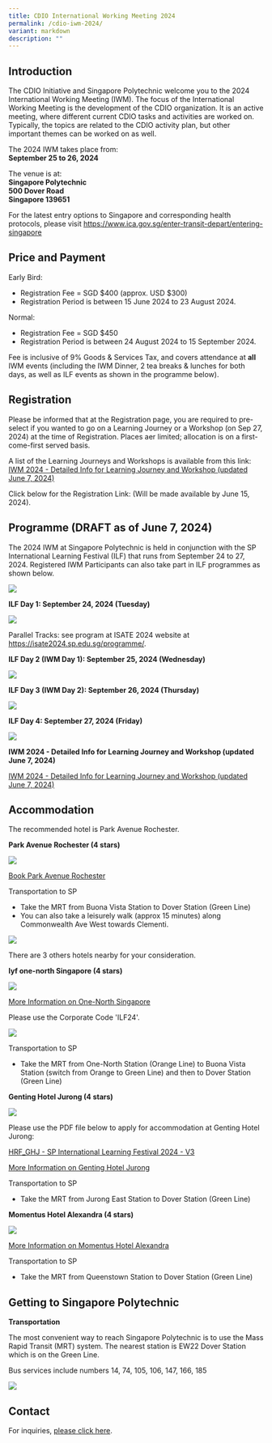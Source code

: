 ```yaml
---
title: CDIO International Working Meeting 2024
permalink: /cdio-iwm-2024/
variant: markdown
description: ""
---
```

## Introduction

The CDIO Initiative and Singapore Polytechnic welcome you to the 2024 International Working Meeting (IWM). The focus of the International Working Meeting is the development of the CDIO organization. It is an active meeting, where different current CDIO tasks and activities are worked on. Typically, the topics are related to the CDIO activity plan, but other important themes can be worked on as well.

The 2024 IWM takes place from:  
**September 25 to 26, 2024**

The venue is at:  
**Singapore Polytechnic**  
**500 Dover Road**  
**Singapore 139651**

For the latest entry options to Singapore and corresponding health protocols, please visit <a target="_blank" href="https://www.ica.gov.sg/enter-transit-depart/entering-singapore">https://www.ica.gov.sg/enter-transit-depart/entering-singapore</a>

## Price and Payment

Early Bird:
- Registration Fee = SGD $400 (approx. USD $300)
- Registration Period is between 15 June 2024 to 23 August 2024.

Normal: 
- Registration Fee = SGD $450 
- Registration Period is between 24 August 2024 to 15 September 2024.

Fee is inclusive of 9% Goods &amp; Services Tax, and covers attendance at **all** IWM events (including the IWM Dinner, 2 tea breaks &amp; lunches for both days, as well as ILF events as shown in the programme below).

## Registration

Please be informed that at the Registration page, you are required to pre-select if you wanted to go on a Learning Journey or a Workshop (on Sep 27, 2024) at the time of Registration. Places aer limited; allocation is on a first-come-first served basis.

A list of the Learning Journeys and Workshops is available from this link:
<a target="_blank" href="/files/IWM_2024___Detailed_Info_for_Learning_Journey_and_Workshop__June_7_.pdf">IWM 2024 - Detailed Info for Learning Journey and Workshop (updated June 7, 2024)</a>

Click below for the Registration Link:
(Will be made available by June 15, 2024).


## Programme (DRAFT as of June 7, 2024)

The 2024 IWM at Singapore Polytechnic is held in conjunction with the SP International Learning Festival (ILF) that runs from September 24 to 27, 2024. Registered IWM Participants can also take part in ILF programmes as shown below.

![](/images/legend_7_june_2024.png)

**ILF Day 1: September 24, 2024 (Tuesday)**

![](/images/24_Sep_2024.png)

Parallel Tracks: see program at ISATE 2024 website at <a target="_blank" href="https://isate2024.sp.edu.sg/programme/">https://isate2024.sp.edu.sg/programme/</a>.

**ILF Day 2 (IWM Day 1): September 25, 2024 (Wednesday)**

![](/images/25_Sep_2024.png)

**ILF Day 3 (IWM Day 2): September 26, 2024 (Thursday)**

![](/images/26_Sep_2024.png)

**ILF Day 4: September 27, 2024 (Friday)**

![](/images/ILF___Day_4.png)

**IWM 2024 - Detailed Info for Learning Journey and Workshop (updated June 7, 2024)**

<a target="_blank" href="/files/IWM_2024___Detailed_Info_for_Learning_Journey_and_Workshop__June_7_.pdf">IWM 2024 - Detailed Info for Learning Journey and Workshop (updated June 7, 2024)</a>

## Accommodation


The recommended hotel is Park Avenue Rochester.

**Park Avenue Rochester (4 stars)**

![](/images/park_avenue_rochester.jpg)

<a target="_blank" href="https://www.book-secure.com/index.php?s=results&amp;property=sgsin22836&amp;arrival=2024-09-23&amp;departure=2024-09-24&amp;code=SPILF&amp;adults1=1&amp;children1=0&amp;locale=en_GB&amp;currency=SGD&amp;stid=e1la8c0nq&amp;accessCode=SPILF&amp;arrivalDateValue=2024-09-23&amp;fromyear=2024&amp;frommonth=9&amp;fromday=23&amp;nbNightsValue=1&amp;_gl=1*pcpa9k*_ga*NTc0NTA0ODQ4LjE2Nzk2MjM4MDc.*_ga_499YBBGDLQ*MTcwNTY1MTgzNS4yNTUuMC4xNzA1NjUxODM1LjAuMC4w*_ga_M1MCFT0J4G*MTcwNTY1MTgzNS4yMDQuMC4xNzA1NjUxODM1LjAuMC4w&amp;_ga=2.44146592.567353985.1705642226-574504848.1679623807&amp;redir=BIZ-so5523q0o4&amp;Clusternames=ASIASGHTLPARochester&amp;rt=1705651900&amp;connectName=ASIASGHTLPARochester&amp;cname=ASIASGHTLPARochester&amp;Hotelnames=Asia-Sg-Park-Avenue-Rochester&amp;hname=Asia-Sg-Park-Avenue-Rochester&amp;cluster=ASIASGHTLPARochester">Book Park Avenue Rochester</a>

Transportation to SP
* Take the MRT from Buona Vista Station to Dover Station (Green Line)
* You can also take a leisurely walk (approx 15 minutes) along Commonwealth Ave West towards Clementi.

![](/images/walk_to_spcc.png)


There are 3 others hotels nearby for your consideration.

**lyf one-north Singapore (4 stars)**

![](/images/lyf.jpg)

<a target="_blank" href="https://www.discoverasr.com/en/lyf/singapore/lyf-one-north-singapore">More Information on One-North Singapore</a>

Please use the Corporate Code 'ILF24'. 

![](/images/ilf24.png)

Transportation to SP
* Take the MRT from One-North Station (Orange Line) to Buona Vista Station (switch from Orange to Green Line) and then to Dover Station (Green Line)


**Genting Hotel Jurong (4 stars)**

![](/images/genting_hotel_jurong.jpg)

Please use the PDF file below to apply for accommodation at Genting Hotel Jurong:

[HRF_GHJ - SP International Learning Festival 2024 - V3](/files/HRF_GHJ___SP_International_Learning_Festival_2024___V3.pdf)

<a target="_blank" href="https://www.tripadvisor.com.sg/Hotel_Review-g294265-d7612688-Reviews-Genting_Hotel_Jurong-Singapore.html">More Information on Genting Hotel Jurong</a>

Transportation to SP
* Take the MRT from Jurong East Station to Dover Station (Green Line)


**Momentus Hotel Alexandra (4 stars)**

![](/images/momentus_hotel.jpg)

<a target="_blank" href="https://www.momentushotels.com/hotel-alexandra-singapore">More Information on Momentus Hotel Alexandra</a>

Transportation to SP
* Take the MRT from Queenstown Station to Dover Station (Green Line)


## Getting to Singapore Polytechnic


**Transportation**

The most convenient way to reach Singapore Polytechnic is to use the Mass Rapid Transit (MRT) system. The nearest station is EW22 Dover Station which is on the Green Line.

Bus services include numbers 14, 74, 105, 106, 147, 166, 185

![](/images/sp_campus_map.jpg)





## Contact

For inquiries, 
[please click here](mailto:SP_CDIO_Centre_for_Teaching@sp.edu.sg).